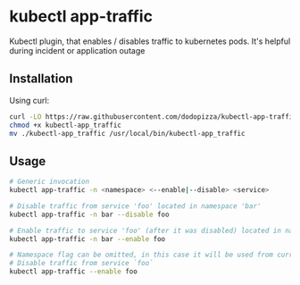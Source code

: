 # kubectl app-traffic

Kubectl plugin, that enables / disables traffic to kubernetes pods.
It's helpful during incident or application outage

## Installation

Using curl:

```bash
curl -LO https://raw.githubusercontent.com/dodopizza/kubectl-app-traffic/main/bin/kubectl-app_traffic
chmod +x kubectl-app_traffic
mv ./kubectl-app_traffic /usr/local/bin/kubectl-app_traffic
```

## Usage

```bash
# Generic invocation
kubectl app-traffic -n <namespace> <--enable|--disable> <service>

# Disable traffic from service 'foo' located in namespace 'bar'
kubectl app-traffic -n bar --disable foo

# Enable traffic to service 'foo' (after it was disabled) located in namespace 'bar'
kubectl app-traffic -n bar --enable foo

# Namespace flag can be omitted, in this case it will be used from current kube config
# Disable traffic from service `foo`
kubectl app-traffic --enable foo
```
